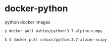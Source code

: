 # docker-python

python docker images

```console
$ docker pull ushios/python:3.7-alpine-numpy
```

```console
$ $ docker pull ushios/python:3.7-alpine-scipy
```
